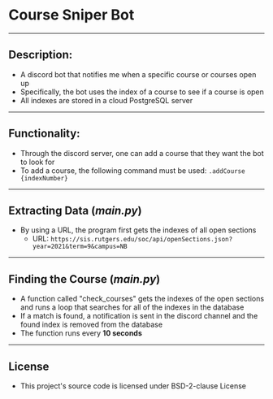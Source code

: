 # Course Sniper Bot
***
## Description:
  - A discord bot that notifies me when a specific course or courses open up
  - Specifically, the bot uses the index of a course to see if a course is open
  - All indexes are stored in a cloud PostgreSQL server
***  
## Functionality: 
  - Through the discord server, one can add a course that they want the bot to look for
  - To add a course, the following command must be used: `.addCourse {indexNumber}`
***    
## Extracting Data (*main.py*)
  - By using a URL, the program first gets the indexes of all open sections
    - URL: `https://sis.rutgers.edu/soc/api/openSections.json?year=2021&term=9&campus=NB`
***
## Finding the Course (*main.py*)
  - A function called "check_courses" gets the indexes of the open sections and runs a loop that searches for all of the indexes in the database
  - If a match is found, a notification is sent in the discord channel and the found index is removed from the database
  - The function runs every **10 seconds** 
***
## License
  - This project's source code is licensed under BSD-2-clause License
